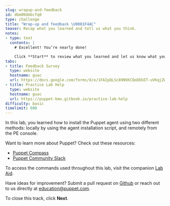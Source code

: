 ```yaml
---
slug: wrapup-and-feedback
id: dbm00dmbcfq0
type: challenge
title: "Wrap-up and feedback \U0001F4AC"
teaser: Recap what you learned and tell us what you think.
notes:
- type: text
  contents: |
    # Excellent! You’re nearly done!

    Click **Start** to review what you learned and let us know what you thought of this track.
tabs:
- title: Feedback Survey
  type: website
  hostname: guac
  url: https://docs.google.com/forms/d/e/1FAIpQLSc89N9XCQoDEkET-uVKqjZWGnqMw0IbzZeeuuCKcoQk5oXr0g/viewform?embedded=true
- title: Practice Lab Help
  type: website
  hostname: guac
  url: https://puppet-kmo.gitbook.io/practice-lab-help
difficulty: basic
timelimit: 600
---
```

In this lab, you learned how to install the Puppet agent using two different methods: locally by using the agent installation script, and remotely from the PE console.

Want to learn more about Puppet? Check out these resources:
- [Puppet Compass](https://learn.puppet.com/)
- [Puppet Community Slack](https://slack.puppet.com/)

To access the commands used throughout this lab, visit the companion [Lab Aid](https://puppet-kmo.gitbook.io/lab-aids/-MZKPjwKRKKFuXxxy7ge/pe101/install-puppet-agents).

Have ideas for improvement? Submit a pull request on [Github](https://github.com/puppetlabs/puppet-instruqt-tracks/tree/main/pe-deploy-and-discover-lab-2-0) or reach out to us directly at <a href="mailto:education@puppet.com">education@puppet.com</a>.

To close this track, click **Next**.
